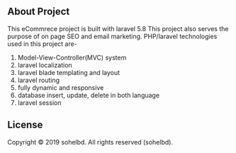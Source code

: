 ## About Project

 This eCommrece project is built with laravel 5.8 This project also serves the purpose of on page SEO and email marketing. PHP/laravel technologies used in this project are-
1. Model-View-Controller(MVC) system
2. laravel localization
3. laravel blade templating and layout
4. laravel routing
6. fully dynamic and responsive
7. database insert, update, delete in both language
8. laravel session

## License

Copyright © 2019 sohelbd. All rights reserved (sohelbd).
